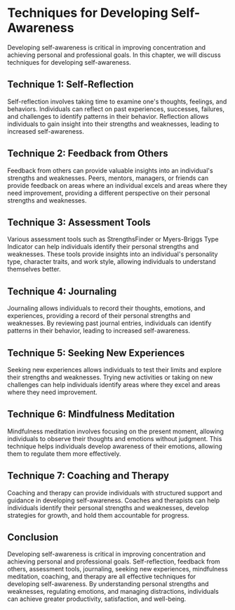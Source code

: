 # Techniques for Developing Self-Awareness

Developing self-awareness is critical in improving concentration and achieving personal and professional goals. In this chapter, we will discuss techniques for developing self-awareness.

Technique 1: Self-Reflection
----------------------------

Self-reflection involves taking time to examine one's thoughts, feelings, and behaviors. Individuals can reflect on past experiences, successes, failures, and challenges to identify patterns in their behavior. Reflection allows individuals to gain insight into their strengths and weaknesses, leading to increased self-awareness.

Technique 2: Feedback from Others
---------------------------------

Feedback from others can provide valuable insights into an individual's strengths and weaknesses. Peers, mentors, managers, or friends can provide feedback on areas where an individual excels and areas where they need improvement, providing a different perspective on their personal strengths and weaknesses.

Technique 3: Assessment Tools
-----------------------------

Various assessment tools such as StrengthsFinder or Myers-Briggs Type Indicator can help individuals identify their personal strengths and weaknesses. These tools provide insights into an individual's personality type, character traits, and work style, allowing individuals to understand themselves better.

Technique 4: Journaling
-----------------------

Journaling allows individuals to record their thoughts, emotions, and experiences, providing a record of their personal strengths and weaknesses. By reviewing past journal entries, individuals can identify patterns in their behavior, leading to increased self-awareness.

Technique 5: Seeking New Experiences
------------------------------------

Seeking new experiences allows individuals to test their limits and explore their strengths and weaknesses. Trying new activities or taking on new challenges can help individuals identify areas where they excel and areas where they need improvement.

Technique 6: Mindfulness Meditation
-----------------------------------

Mindfulness meditation involves focusing on the present moment, allowing individuals to observe their thoughts and emotions without judgment. This technique helps individuals develop awareness of their emotions, allowing them to regulate them more effectively.

Technique 7: Coaching and Therapy
---------------------------------

Coaching and therapy can provide individuals with structured support and guidance in developing self-awareness. Coaches and therapists can help individuals identify their personal strengths and weaknesses, develop strategies for growth, and hold them accountable for progress.

Conclusion
----------

Developing self-awareness is critical in improving concentration and achieving personal and professional goals. Self-reflection, feedback from others, assessment tools, journaling, seeking new experiences, mindfulness meditation, coaching, and therapy are all effective techniques for developing self-awareness. By understanding personal strengths and weaknesses, regulating emotions, and managing distractions, individuals can achieve greater productivity, satisfaction, and well-being.
